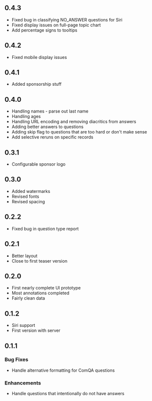 ## 0.4.3
* Fixed bug in classifying NO_ANSWER questions for Siri
* Fixed display issues on full-page topic chart
* Add percentage signs to tooltips

## 0.4.2
* Fixed mobile display issues

## 0.4.1
* Added sponsorship stuff

## 0.4.0
* Handling names - parse out last name
* Handling ages
* Handling URL encoding and removing diacritics from answers
* Adding better answers to questions
* Adding skip flag to questions that are too hard or don't make sense
* Add selective reruns on specific records

## 0.3.1
* Configurable sponsor logo

## 0.3.0
* Added watermarks
* Revised fonts
* Revised spacing

## 0.2.2
* Fixed bug in question type report

## 0.2.1
* Better layout
* Close to first teaser version

## 0.2.0
* First nearly complete UI prototype
* Most annotations completed
* Fairly clean data

## 0.1.2
* Siri support
* First version with server

## 0.1.1
### **Bug Fixes**
* Handle alternative formatting for ComQA questions

### **Enhancements**
* Handle questions that intentionally do not have answers
